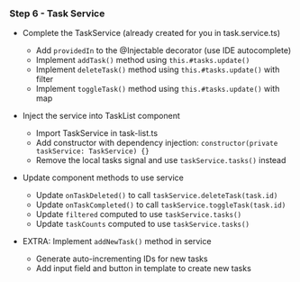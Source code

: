 ### Step 6 - Task Service

- Complete the TaskService (already created for you in task.service.ts)
    - Add `providedIn` to the @Injectable decorator (use IDE autocomplete)
    - Implement `addTask()` method using `this.#tasks.update()`
    - Implement `deleteTask()` method using `this.#tasks.update()` with filter
    - Implement `toggleTask()` method using `this.#tasks.update()` with map

- Inject the service into TaskList component
    - Import TaskService in task-list.ts
    - Add constructor with dependency injection: `constructor(private taskService: TaskService) {}`
    - Remove the local tasks signal and use `taskService.tasks()` instead

- Update component methods to use service
    - Update `onTaskDeleted()` to call `taskService.deleteTask(task.id)`
    - Update `onTaskCompleted()` to call `taskService.toggleTask(task.id)`
    - Update `filtered` computed to use `taskService.tasks()`
    - Update `taskCounts` computed to use `taskService.tasks()`

- EXTRA: Implement `addNewTask()` method in service
    - Generate auto-incrementing IDs for new tasks
    - Add input field and button in template to create new tasks